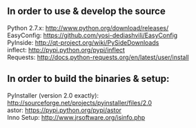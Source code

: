 ## In order to use & develop the source

Python 2.7.x:   http://www.python.org/download/releases/  
EasyConfig:     https://github.com/yosi-dediashvili/EasyConfig  
PyInside:       http://qt-project.org/wiki/PySideDownloads  
inflect:        http://pypi.python.org/pypi/inflect  
Requests:       http://docs.python-requests.org/en/latest/user/install

## In order to build the binaries & setup:

PyInstaller (version 2.0 exactly): http://sourceforge.net/projects/pyinstaller/files/2.0  
astor:      https://pypi.python.org/pypi/astor  
Inno Setup: http://www.jrsoftware.org/isinfo.php  